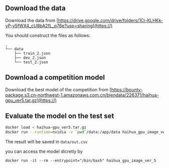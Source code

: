 ## Download the data

Download the data from [https://drive.google.com/drive/folders/1Ci-KLHKk-yP-y5fWX4_cU8bA2fL_q76e?usp=sharing](https://)

You should construct the files as follows:

```
.
└── data
    ├── train_2.json
    ├── dev_2.json
    └── test_2.json
```

## Download a competition model

Download the best model of the competition from [https://bounty-package.s3.cn-northwest-1.amazonaws.com.cn/biendata/226371/haihua-gpu_ver5.tar.gz](https://)

## Evaluate the model on the test set

```sh
docker load < haihua-gpu_ver5.tar.gz
docker run --runtime=nvidia -v `pwd`/data:/app/data haihua_gpu_image_ver_5 -input data/test_2.json -output data/out.csv
```

The result will be saved in `data/out.csv`

you can access the model dicretly by

```
docker run -it --rm --entrypoint="/bin/bash" haihua_gpu_image_ver_5
```

